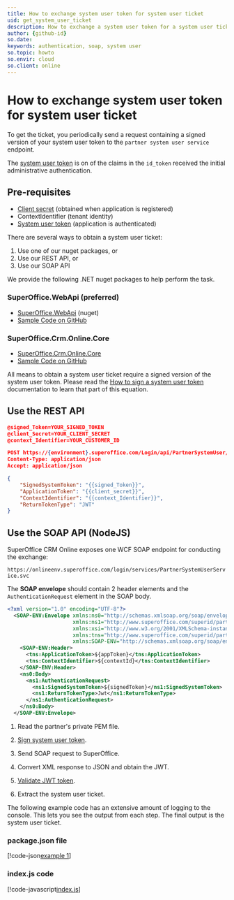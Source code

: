 ```yaml
---
title: How to exchange system user token for system user ticket
uid: get_system_user_ticket
description: How to exchange a system user token for a system user ticket
author: {github-id}
so.date:
keywords: authentication, soap, system user
so.topic: howto
so.envir: cloud
so.client: online
---
```


# How to exchange system user token for system user ticket

To get the ticket, you periodically send a request containing a signed version of your system user token to the `partner system user service` endpoint.

The [system user token][1] is on of the claims in the `id_token` received the initial administrative authentication.

## Pre-requisites

* [Client secret][5] (obtained when application is registered)
* ContextIdentifier (tenant identity)
* [System user token][1] (application is authenticated)

There are several ways to obtain a system user ticket:

1. Use one of our nuget packages, or
2. Use our REST API, or
3. Use our SOAP API

We provide the following .NET nuget packages to help perform the task.

### SuperOffice.WebApi (preferred)

* [SuperOffice.WebApi][9] (nuget)
* [Sample Code on GitHub][10]

### SuperOffice.Crm.Online.Core

* [SuperOffice.Crm.Online.Core][11]
* [Sample Code on GitHub][12]

All means to obtain a system user ticket require a signed version of the system user token. Please read the [How to sign a system user token][8] documentation to learn that part of this equation.

## Use the REST API

```json
@signed_Token=YOUR_SIGNED_TOKEN
@client_Secret=YOUR_CLIENT_SECRET
@context_Identifier=YOUR_CUSTOMER_ID

POST https://{environment}.superoffice.com/Login/api/PartnerSystemUser/Authenticate
Content-Type: application/json
Accept: application/json

{
    "SignedSystemToken": "{{signed_Token}}",
    "ApplicationToken": "{{client_secret}}",
    "ContextIdentifier": "{{context_Identifier}}",
    "ReturnTokenType": "JWT"
}
```

## Use the SOAP API (NodeJS)

SuperOffice CRM Online exposes one WCF SOAP endpoint for conducting the exchange:

`https://onlineenv.superoffice.com/login/services/PartnerSystemUserService.svc`

The **SOAP envelope** should contain 2 header elements and the `AuthenticationRequest` element in the SOAP body.

```xml
<?xml version="1.0" encoding="UTF-8"?>
  <SOAP-ENV:Envelope xmlns:ns0="http://schemas.xmlsoap.org/soap/envelope/"
                     xmlns:ns1="http://www.superoffice.com/superid/partnersystemuser/0.1"
                     xmlns:xsi="http://www.w3.org/2001/XMLSchema-instance"
                     xmlns:tns="http://www.superoffice.com/superid/partnersystemuser/0.1"
                     xmlns:SOAP-ENV="http://schemas.xmlsoap.org/soap/envelope/">
    <SOAP-ENV:Header>
      <tns:ApplicationToken>${appToken}</tns:ApplicationToken>
      <tns:ContextIdentifier>${contextId}</tns:ContextIdentifier>
    </SOAP-ENV:Header>
    <ns0:Body>
      <ns1:AuthenticationRequest>
        <ns1:SignedSystemToken>${signedToken}</ns1:SignedSystemToken>
        <ns1:ReturnTokenType>Jwt</ns1:ReturnTokenType>
      </ns1:AuthenticationRequest>
    </ns0:Body>
  </SOAP-ENV:Envelope>
```

1. Read the partner's private PEM file.

2. [Sign system user token][8].

3. Send SOAP request to SuperOffice.

4. Convert XML response to JSON and obtain the JWT.

5. [Validate JWT token][3].

6. Extract the system user ticket.

The following example code has an extensive amount of logging to the console. This lets you see the output from each step. The final output is the system user ticket.

### package.json file

[!code-json[example 1](includes/package.json)]

### index.js code

[!code-javascript[index.js](includes/index.js)]

<!-- Referenced links -->
[1]: index.md#system-user-tokens
[3]: ../validate-security-tokens.md
[5]: ../../../../../superoffice-docs/docs/apps/terminology.md
[6]: ../../../../../superoffice-docs/docs/apps/provisioning/get-consent.md
[8]: sign-system-user-token.md
[9]: https://www.nuget.org/packages/SuperOffice.WebApi
[10]: https://github.com/SuperOffice/SuperOffice.WebApi-Samples
[11]: https://www.nuget.org/packages/SuperOffice.Crm.Online.Core
[12]: https://github.com/SuperOffice/SuperOffice.DevNet.Online/tree/master/Source/SuperOffice.DevNet.Online.SystemUser.ServiceConsole